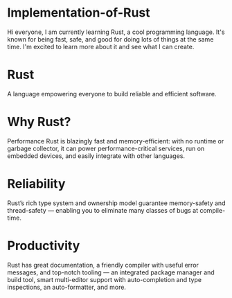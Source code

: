 # Implementation-of-Rust
Hi everyone, I am currently learning Rust, a cool programming language. It's known for being fast, safe, and good for doing lots of things at the same time. I'm excited to learn more about it and see what I can create.
# Rust
A language empowering everyone
to build reliable and efficient software.

# Why Rust?
Performance
Rust is blazingly fast and memory-efficient: with no runtime or garbage collector, it can power performance-critical services, run on embedded devices, and easily integrate with other languages.

# Reliability
Rust’s rich type system and ownership model guarantee memory-safety and thread-safety — enabling you to eliminate many classes of bugs at compile-time.

# Productivity
Rust has great documentation, a friendly compiler with useful error messages, and top-notch tooling — an integrated package manager and build tool, smart multi-editor support with auto-completion and type inspections, an auto-formatter, and more.
